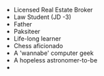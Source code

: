 - Licensed Real Estate Broker
- Law Student (JD -3)
- Father
- Paksiteer
- Life-long learner
- Chess aficionado
- A 'wannabe' computer geek
- A hopeless astronomer-to-be
-